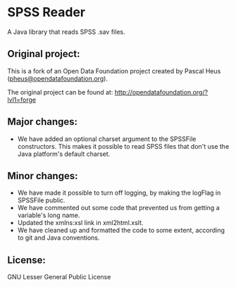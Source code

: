 # SPSS Reader #

A Java library that reads SPSS .sav files.

Original project:
----------------

This is a fork of an Open Data Foundation project created by Pascal Heus (pheus@opendatafoundation.org).

The original project can be found at: http://opendatafoundation.org/?lvl1=forge


Major changes:
-------------

* We have added an optional charset argument to the SPSSFile constructors. This makes it possible to read SPSS files that don't use the Java platform's default charset.


Minor changes:
-------------

* We have made it possible to turn off logging, by making the logFlag in SPSSFile public.
* We have commented out some code that prevented us from getting a variable's long name.
* Updated the xmlns:xsl link in xml2html.xslt.
* We have cleaned up and formatted the code to some extent, according to git and Java conventions.


License:
-------

GNU Lesser General Public License

